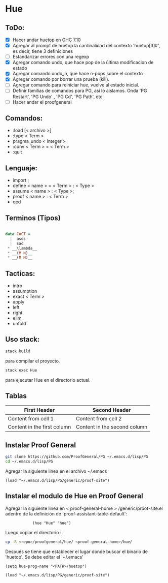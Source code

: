 Hue
===

ToDo:
---
- [x] Hacer andar huetop en GHC 7.10
- [x] Agregar al prompt de huetop la cardinalidad del contexto 'huetop[3]#', es decir, tiene 3 definiciones
- [ ] Estandarizar errores con una regexp
- [x] Agregar comando undo, que hace pop de la última modificacion de estado
- [x] Agregar comando undo_n, que hace n-pops sobre el contexto
- [x] Agregar comando por borrar una prueba (kill).
- [ ] Agregar comando para reiniciar hue, vuelve al estado inicial.
- [ ] Definir familias de comandos para PG, asi lo aislamos. Onda 'PG Restart', 'PG Undo' , 'PG Cd', 'PG Path', etc
- [ ] Hacer andar el proofgeneral

Comandos:
---
- :load [< archivo >]
- :type < Term >
- pragma_undo < Integer >
- :conv < Term > = < Term >
- :quit

Lenguaje:
---
- import ;
- define < name > = < Term > : < Type >
- assume < name > : < Type >;
- proof < name > : < Term >
- qed

Terminos (Tipos)
---

```haskell

data CoCT = 
  |  asds
  |  sad
 * __\lambda__
 * __(M N)__
 * __(M N)__
```

Tacticas:
---
- intro 
- assumption 
- exact < Term >
- apply 
- left 
- right 
- elim 
- unfold 

Uso stack:
---
```bash
stack build
```
para compilar el proyecto.

```bash
stack exec Hue
```
para ejecutar Hue en el directorio actual.


Tablas
---

First Header | Second Header
------------ | -------------
Content from cell 1 | Content from cell 2
Content in the first column | Content in the second column


Instalar Proof General
---

```bash
git clone https://github.com/ProofGeneral/PG ~/.emacs.d/lisp/PG
cd ~/.emacs.d/lisp/PG
```

Agregar la siguiente linea en el archivo ~/.emacs

```emacs
(load "~/.emacs.d/lisp/PG/generic/proof-site")
```

Instalar el modulo de Hue en Proof General
---
Agregar la siguiente linea en < proof-general-home > /generic/proof-site.el
adentro de la definición de `proof-assistant-table-default':

```emacs
	        (hue "Hue" "hue")
```

Luego copiar el directorio :

```bash
cp -R <repo>/proofgeneral/hue/ <proof-general-home>/hue/
```

Después se tiene que establecer el lugar donde buscar el binario de 'huetop'. Se debe editar el '~/.emacs'


```emacs
(setq hue-prog-name "<PATH>/huetop")

(load "~/.emacs.d/lisp/PG/generic/proof-site")

```
